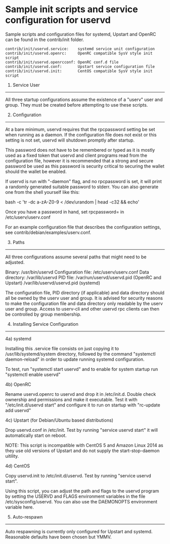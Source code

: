 Sample init scripts and service configuration for uservd
==========================================================

Sample scripts and configuration files for systemd, Upstart and OpenRC
can be found in the contrib/init folder.

    contrib/init/uservd.service:    systemd service unit configuration
    contrib/init/uservd.openrc:     OpenRC compatible SysV style init script
    contrib/init/uservd.openrcconf: OpenRC conf.d file
    contrib/init/uservd.conf:       Upstart service configuration file
    contrib/init/uservd.init:       CentOS compatible SysV style init script

1. Service User
---------------------------------

All three startup configurations assume the existence of a "userv" user
and group.  They must be created before attempting to use these scripts.

2. Configuration
---------------------------------

At a bare minimum, uservd requires that the rpcpassword setting be set
when running as a daemon.  If the configuration file does not exist or this
setting is not set, uservd will shutdown promptly after startup.

This password does not have to be remembered or typed as it is mostly used
as a fixed token that uservd and client programs read from the configuration
file, however it is recommended that a strong and secure password be used
as this password is security critical to securing the wallet should the
wallet be enabled.

If uservd is run with "-daemon" flag, and no rpcpassword is set, it will
print a randomly generated suitable password to stderr.  You can also
generate one from the shell yourself like this:

bash -c 'tr -dc a-zA-Z0-9 < /dev/urandom | head -c32 && echo'

Once you have a password in hand, set rpcpassword= in /etc/userv/userv.conf

For an example configuration file that describes the configuration settings,
see contrib/debian/examples/userv.conf.

3. Paths
---------------------------------

All three configurations assume several paths that might need to be adjusted.

Binary:              /usr/bin/uservd
Configuration file:  /etc/userv/userv.conf
Data directory:      /var/lib/uservd
PID file:            /var/run/uservd/uservd.pid (OpenRC and Upstart)
                     /var/lib/uservd/uservd.pid (systemd)

The configuration file, PID directory (if applicable) and data directory
should all be owned by the userv user and group.  It is advised for security
reasons to make the configuration file and data directory only readable by the
userv user and group.  Access to userv-cli and other uservd rpc clients
can then be controlled by group membership.

4. Installing Service Configuration
-----------------------------------

4a) systemd

Installing this .service file consists on just copying it to
/usr/lib/systemd/system directory, followed by the command
"systemctl daemon-reload" in order to update running systemd configuration.

To test, run "systemctl start uservd" and to enable for system startup run
"systemctl enable uservd"

4b) OpenRC

Rename uservd.openrc to uservd and drop it in /etc/init.d.  Double
check ownership and permissions and make it executable.  Test it with
"/etc/init.d/uservd start" and configure it to run on startup with
"rc-update add uservd"

4c) Upstart (for Debian/Ubuntu based distributions)

Drop uservd.conf in /etc/init.  Test by running "service uservd start"
it will automatically start on reboot.

NOTE: This script is incompatible with CentOS 5 and Amazon Linux 2014 as they
use old versions of Upstart and do not supply the start-stop-daemon uitility.

4d) CentOS

Copy uservd.init to /etc/init.d/uservd. Test by running "service uservd start".

Using this script, you can adjust the path and flags to the uservd program by
setting the USERVD and FLAGS environment variables in the file
/etc/sysconfig/uservd. You can also use the DAEMONOPTS environment variable here.

5. Auto-respawn
-----------------------------------

Auto respawning is currently only configured for Upstart and systemd.
Reasonable defaults have been chosen but YMMV.
